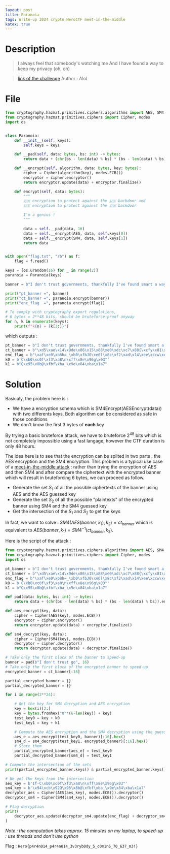 ```yaml
---
layout: post
title: Paranoia
tags: Write-up 2024 crypto HeroCTF meet-in-the-middle
katex: true
---
```

# Description
> I always feel that somebody's watching me
> And I have found a way to keep my privacy (oh, oh)

> [link of the challenge](https://github.com/HeroCTF/HeroCTF_v6/tree/2908eb81a8677da569a6a6b0007de8afcda3de20/Crypto/Paranoia)
> Author : Alol

# File
```python
from cryptography.hazmat.primitives.ciphers.algorithms import AES, SM4
from cryptography.hazmat.primitives.ciphers import Cipher, modes
import os


class Paranoia:
    def __init__(self, keys):
        self.keys = keys

    def __pad(self, data: bytes, bs: int) -> bytes:
        return data + (chr(bs - len(data) % bs) * (bs - len(data) % bs)).encode()

    def __encrypt(self, algorithm, data: bytes, key: bytes):
        cipher = Cipher(algorithm(key), modes.ECB())
        encryptor = cipher.encryptor()
        return encryptor.update(data) + encryptor.finalize()

    def encrypt(self, data: bytes):
        """
        🇨🇳 encryption to protect against the 🇺🇸 backdoor and
        🇺🇸 encryption to protect against the 🇨🇳 backdoor

        I'm a genius !
        """

        data = self.__pad(data, 16)
        data = self.__encrypt(AES, data, self.keys[0])
        data = self.__encrypt(SM4, data, self.keys[1])
        return data


with open("flag.txt", "rb") as f:
    flag = f.read()

keys = [os.urandom(16) for _ in range(2)]
paranoia = Paranoia(keys)

banner = b"I don't trust governments, thankfully I've found smart a way to keep my data secure."

print("pt_banner =", banner)
print("ct_banner =", paranoia.encrypt(banner))
print("enc_flag  =", paranoia.encrypt(flag))

# To comply with cryptography export regulations,
# 6 bytes = 2**48 bits, should be bruteforce-proof anyway
for n, k in enumerate(keys):
    print(f"k{n} = {k[3:]}")
```
which outputs : 
```python
pt_banner = b"I don't trust governments, thankfully I've found smart a way to keep my data secure."
ct_banner = b"\xd5\xae\x14\x9de\x86\x15\x88\xe0\xdc\xc7\x88{\xcfy\x81\x91\xbaH\xb6\x06\x02\xbey_0\xa5\x8a\xf6\x8b?\x9c\xc9\x92\xac\xdeb=@\x9bI\xeeY\xa0\x8d/o\xfa%)\xfb\xa2j\xd9N\xf7\xfd\xf6\xc2\x0b\xc3\xd2\xfc\te\x99\x9aIG\x01_\xb3\xf4\x0fG\xfb\x9f\xab\\\xe0\xcc\x92\xf5\xaf\xa2\xe6\xb0h\x7f}\x92O\xa6\x04\x92\x88"
enc_flag = b"\xaf\xe0\xb8h=_\xb0\xfbJ0\xe6l\x8c\xf2\xad\x14\xee\xccw\xe9\xff\xaa\xb2\xe9c\xa4\xa0\x95\x81\xb8\x03\x93\x7fg\x00v\xde\xba\xfe\xb92\x04\xed\xc4\xc7\x08\x8c\x96C\x97\x07\x1b\xe8~':\x91\x08\xcf\x9e\x81\x0b\x9b\x15"
k0 = b'C\xb0\xc0f\xf3\xa8\n\xff\x8e\x96g\x03"'
k1 = b"Q\x95\x8b@\xfbf\xba_\x9e\x84\xba\x1a7"
```
# Solution
Basicaly, the problem here is :
- We have a encryption schema which is SM4Encrypt(AESEncrypt(data)) with two differents keys. Both algorithm can be considered as safe in those conditions
- We don't know the first 3 bytes of **each** key

By trying a basic bruteforce attack, we have to bruteforce $2^{48}$ bits which is not completely impossible using a fast langage, however the CTF duration is only 48 hours.

The idea here is to see that the encryption can be splited in two parts : the AES encryption and the SM4 encryption. This problem is a typical use case of a [meet-in-the-middle attack](https://en.wikipedia.org/wiki/Meet-in-the-middle_attack) : rather than trying the encryption of AES and then SM4 and after compare the ciphertext with the encrypted banner which will result in bruteforcing 6 bytes, we can proceed as follow.
- Generate the set $S_1$ of all the possible ciphertexts of the banner using AES and the AES guessed key
- Generate the set $S_2$ of all the possible "plaintexts" of the encrypted banner using SM4 and the SM4 guessed key
- Get the intersection of the $S_1$ and $S_2$ to get the keys

In fact, we want to solve : $SM4(AES(banner, k_1), k_2) = ct_{banner}$ which is equivalent to $AES(banner, k_1) = SM4^{-1}(ct_{banner}, k_2)$.

Here is the script of the attack :
```python
from cryptography.hazmat.primitives.ciphers.algorithms import AES, SM4
from cryptography.hazmat.primitives.ciphers import Cipher, modes
import os

pt_banner = b"I don't trust governments, thankfully I've found smart a way to keep my data secure."
ct_banner = b"\xd5\xae\x14\x9de\x86\x15\x88\xe0\xdc\xc7\x88{\xcfy\x81\x91\xbaH\xb6\x06\x02\xbey_0\xa5\x8a\xf6\x8b?\x9c\xc9\x92\xac\xdeb=@\x9bI\xeeY\xa0\x8d/o\xfa%)\xfb\xa2j\xd9N\xf7\xfd\xf6\xc2\x0b\xc3\xd2\xfc\te\x99\x9aIG\x01_\xb3\xf4\x0fG\xfb\x9f\xab\\\xe0\xcc\x92\xf5\xaf\xa2\xe6\xb0h\x7f}\x92O\xa6\x04\x92\x88"
enc_flag = b"\xaf\xe0\xb8h=_\xb0\xfbJ0\xe6l\x8c\xf2\xad\x14\xee\xccw\xe9\xff\xaa\xb2\xe9c\xa4\xa0\x95\x81\xb8\x03\x93\x7fg\x00v\xde\xba\xfe\xb92\x04\xed\xc4\xc7\x08\x8c\x96C\x97\x07\x1b\xe8~':\x91\x08\xcf\x9e\x81\x0b\x9b\x15"
k0 = b'C\xb0\xc0f\xf3\xa8\n\xff\x8e\x96g\x03"'
k1 = b"Q\x95\x8b@\xfbf\xba_\x9e\x84\xba\x1a7"

def pad(data: bytes, bs: int) -> bytes:
    return data + (chr(bs - len(data) % bs) * (bs - len(data) % bs)).encode()

def aes_encrypt(key, data):
    cipher = Cipher(AES(key), modes.ECB())
    encryptor = cipher.encryptor()
    return encryptor.update(data) + encryptor.finalize()

def sm4_decrypt(key, data):
    cipher = Cipher(SM4(key), modes.ECB())
    decryptor = cipher.decryptor()
    return decryptor.update(data) + decryptor.finalize()

# Take only the first block of the banner to speed-up
banner = pad(b"I don't trust go", 16)
# Take only the first block of the encrypted banner to speed-up
encrypted_banner = ct_banner[:16]

partial_encrypted_banner = {}
partial_decrypted_banner = {}

for i in range(2**24):

    # Get the key for SM4 decryption and AES encryption
    key = hex(i)[2:]
    key = bytes.fromhex("0"*(6-len(key)) + key)
    test_key0 = key + k0
    test_key1 = key + k1

    # Compute the AES encryption and the SM4 decryption using the guessed keys
    aes_e = aes_encrypt(test_key0, banner)[:16].hex()
    sm4_d = sm4_decrypt(test_key1, encrypted_banner)[:16].hex()
    # Store them
    partial_encrypted_banner[aes_e] = test_key0
    partial_decrypted_banner[sm4_d] = test_key1

# Compute the intersection of the sets
print(partial_encrypted_banner.keys() & partial_encrypted_banner.keys())

# We got the keys from the intersection
aes_key = b'If-C\xb0\xc0f\xf3\xa8\n\xff\x8e\x96g\x03"'
sm4_key = b'\x94\xcb\x92Q\x95\x8b@\xfbf\xba_\x9e\x84\xba\x1a7'
decryptor_aes = Cipher(AES(aes_key), modes.ECB()).decryptor()
decryptor_sm4 = Cipher(SM4(sm4_key), modes.ECB()).decryptor()

# Flag decryption
print(
    decryptor_aes.update(decryptor_sm4.update(enc_flag) + decryptor_sm4.finalize()) + decryptor_aes.finalize()
)
```
*Note : the computation takes approx. 15 minutes on my laptop, to speed-up : use threads and don't use python*

Flag : `Hero{p4r4n014_p4r4n014_3v3ryb0dy_5_c0m1n6_70_637_m3!}`

